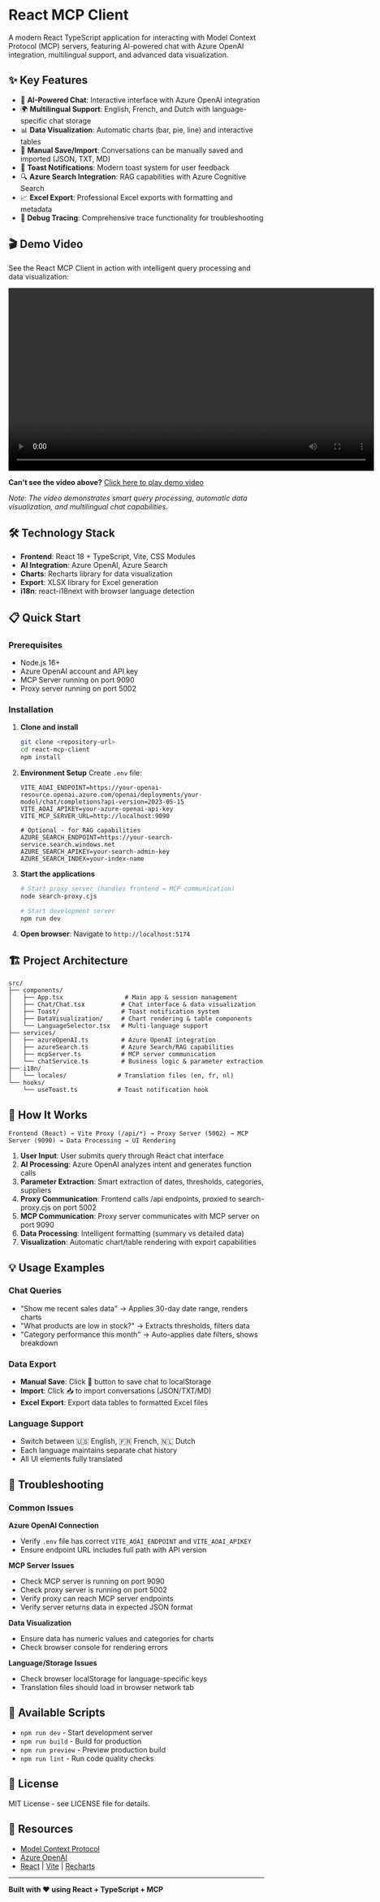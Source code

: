 # React MCP Client

A modern React TypeScript application for interacting with Model Context Protocol (MCP) servers, featuring AI-powered chat with Azure OpenAI integration, multilingual support, and advanced data visualization.

## ✨ Key Features

- 🤖 **AI-Powered Chat**: Interactive interface with Azure OpenAI integration
- 🌍 **Multilingual Support**: English, French, and Dutch with language-specific chat storage
- 📊 **Data Visualization**: Automatic charts (bar, pie, line) and interactive tables
- 💾 **Manual Save/Import**: Conversations can be manually saved and imported (JSON, TXT, MD)
- 🍞 **Toast Notifications**: Modern toast system for user feedback
- 🔍 **Azure Search Integration**: RAG capabilities with Azure Cognitive Search
- 📈 **Excel Export**: Professional Excel exports with formatting and metadata
- 🐛 **Debug Tracing**: Comprehensive trace functionality for troubleshooting

## 🎬 Demo Video

See the React MCP Client in action with intelligent query processing and data visualization:

<!-- Embedded video (may render inline on GitHub) -->
<video controls width="720">
  <source src="./Smart%20Query.mp4" type="video/mp4">
  Your browser does not support the video tag.
</video>

<!-- Fallback link (guaranteed to work) -->

**Can't see the video above?** [Click here to play demo video](./Smart%20Query.mp4)

_Note: The video demonstrates smart query processing, automatic data visualization, and multilingual chat capabilities._

## 🛠️ Technology Stack

- **Frontend**: React 18 + TypeScript, Vite, CSS Modules
- **AI Integration**: Azure OpenAI, Azure Search
- **Charts**: Recharts library for data visualization
- **Export**: XLSX library for Excel generation
- **i18n**: react-i18next with browser language detection

## 📋 Quick Start

### Prerequisites

- Node.js 16+
- Azure OpenAI account and API key
- MCP Server running on port 9090
- Proxy server running on port 5002

### Installation

1. **Clone and install**

   ```bash
   git clone <repository-url>
   cd react-mcp-client
   npm install
   ```

2. **Environment Setup**
   Create `.env` file:

   ```env
   VITE_AOAI_ENDPOINT=https://your-openai-resource.openai.azure.com/openai/deployments/your-model/chat/completions?api-version=2023-05-15
   VITE_AOAI_APIKEY=your-azure-openai-api-key
   VITE_MCP_SERVER_URL=http://localhost:9090

   # Optional - for RAG capabilities
   AZURE_SEARCH_ENDPOINT=https://your-search-service.search.windows.net
   AZURE_SEARCH_APIKEY=your-search-admin-key
   AZURE_SEARCH_INDEX=your-index-name
   ```

3. **Start the applications**

   ```bash
   # Start proxy server (handles frontend ↔ MCP communication)
   node search-proxy.cjs

   # Start development server
   npm run dev
   ```

4. **Open browser**: Navigate to `http://localhost:5174`

## 🏗️ Project Architecture

```
src/
├── components/
│   ├── App.tsx                 # Main app & session management
│   ├── Chat/Chat.tsx          # Chat interface & data visualization
│   ├── Toast/                 # Toast notification system
│   ├── DataVisualization/     # Chart rendering & table components
│   └── LanguageSelector.tsx   # Multi-language support
├── services/
│   ├── azureOpenAI.ts         # Azure OpenAI integration
│   ├── azureSearch.ts         # Azure Search/RAG capabilities
│   ├── mcpServer.ts           # MCP server communication
│   └── chatService.ts         # Business logic & parameter extraction
├── i18n/
│   └── locales/              # Translation files (en, fr, nl)
└── hooks/
    └── useToast.ts           # Toast notification hook
```

## 🎯 How It Works

```
Frontend (React) → Vite Proxy (/api/*) → Proxy Server (5002) → MCP Server (9090) → Data Processing → UI Rendering
```

1. **User Input**: User submits query through React chat interface
2. **AI Processing**: Azure OpenAI analyzes intent and generates function calls
3. **Parameter Extraction**: Smart extraction of dates, thresholds, categories, suppliers
4. **Proxy Communication**: Frontend calls /api endpoints, proxied to search-proxy.cjs on port 5002
5. **MCP Communication**: Proxy server communicates with MCP server on port 9090
6. **Data Processing**: Intelligent formatting (summary vs detailed data)
7. **Visualization**: Automatic chart/table rendering with export capabilities

## 💡 Usage Examples

### Chat Queries

- "Show me recent sales data" → Applies 30-day date range, renders charts
- "What products are low in stock?" → Extracts thresholds, filters data
- "Category performance this month" → Auto-applies date filters, shows breakdown

### Data Export

- **Manual Save**: Click 💾 button to save chat to localStorage
- **Import**: Click 📥 to import conversations (JSON/TXT/MD)
- **Excel Export**: Export data tables to formatted Excel files

### Language Support

- Switch between 🇺🇸 English, 🇫🇷 French, 🇳🇱 Dutch
- Each language maintains separate chat history
- All UI elements fully translated

## 🐛 Troubleshooting

### Common Issues

**Azure OpenAI Connection**

- Verify `.env` file has correct `VITE_AOAI_ENDPOINT` and `VITE_AOAI_APIKEY`
- Ensure endpoint URL includes full path with API version

**MCP Server Issues**

- Check MCP server is running on port 9090
- Check proxy server is running on port 5002
- Verify proxy can reach MCP server endpoints
- Verify server returns data in expected JSON format

**Data Visualization**

- Ensure data has numeric values and categories for charts
- Check browser console for rendering errors

**Language/Storage Issues**

- Check browser localStorage for language-specific keys
- Translation files should load in browser network tab

## 🚀 Available Scripts

- `npm run dev` - Start development server
- `npm run build` - Build for production
- `npm run preview` - Preview production build
- `npm run lint` - Run code quality checks

## 📄 License

MIT License - see LICENSE file for details.

## 🔗 Resources

- [Model Context Protocol](https://modelcontextprotocol.io/)
- [Azure OpenAI](https://docs.microsoft.com/en-us/azure/cognitive-services/openai/)
- [React](https://react.dev/) | [Vite](https://vitejs.dev/) | [Recharts](https://recharts.org/)

---

**Built with ❤️ using React + TypeScript + MCP**
